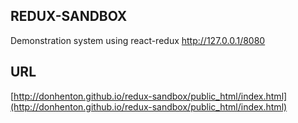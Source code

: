 ## REDUX-SANDBOX

Demonstration system using react-redux
http://127.0.0.1/8080

## URL
[http://donhenton.github.io/redux-sandbox/public_html/index.html](http://donhenton.github.io/redux-sandbox/public_html/index.html)